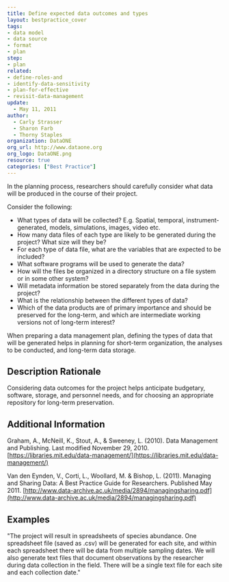 ```yaml
---
title: Define expected data outcomes and types
layout: bestpractice_cover
tags:
- data model
- data source
- format
- plan
step:
- plan
related:
- define-roles-and
- identify-data-sensitivity
- plan-for-effective
- revisit-data-management
update:
  - May 11, 2011
author:
  - Carly Strasser
  - Sharon Farb
  - Thorny Staples
organization: DataONE
org_url: http://www.dataone.org
org_logo: DataONE.png
resource: true
categories: ["Best Practice"]
---
```




In the planning process, researchers should carefully consider what data will be produced in the course of their project.

Consider the following:

- What types of data will be collected? E.g. Spatial, temporal, instrument-generated, models, simulations, images, video etc.
- How many data files of each type are likely to be generated during the project? What size will they be?
- For each type of data file, what are the variables that are expected to be included?
- What software programs will be used to generate the data?
- How will the files be organized in a directory structure on a file system or in some other system?
- Will metadata information be stored separately from the data during the project?
- What is the relationship between the different types of data?
- Which of the data products are of primary importance and should be preserved for the long-term, and which are intermediate working versions not of long-term interest?

When preparing a data management plan, defining the types of data that will be generated helps in planning for short-term organization, the analyses to be conducted, and long-term data storage.

## Description Rationale

Considering data outcomes for the project helps anticipate budgetary, software, storage, and personnel needs, and for choosing an appropriate repository for long-term preservation.


## Additional Information

Graham, A., McNeill, K., Stout, A., & Sweeney, L. (2010). Data Management and Publishing. Last modified November 29, 2010. [https://libraries.mit.edu/data-management/](https://libraries.mit.edu/data-management/)

Van den Eynden, V., Corti, L., Woollard, M. & Bishop, L. (2011). Managing and Sharing Data: A Best Practice Guide for Researchers. Published May 2011. [http://www.data-archive.ac.uk/media/2894/managingsharing.pdf](http://www.data-archive.ac.uk/media/2894/managingsharing.pdf)

## Examples

"The project will result in spreadsheets of species abundance. One spreadsheet file (saved as .csv) will be generated for each site, and within each spreadsheet there will be data from multiple sampling dates. We will also generate text files that document observations by the researcher during data collection in the field. There will be a single text file for each site and each collection date."
